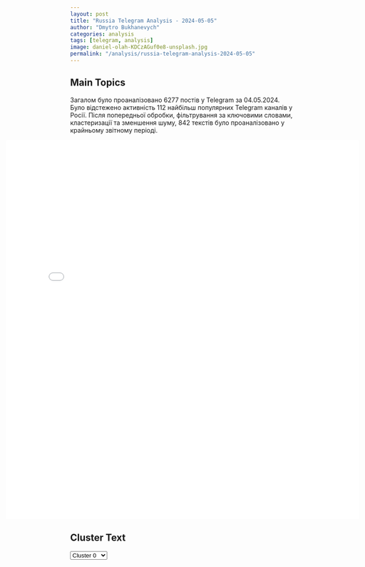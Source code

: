 ```yaml
---
layout: post
title: "Russia Telegram Analysis - 2024-05-05"
author: "Dmytro Bukhanevych"
categories: analysis
tags: [telegram, analysis]
image: daniel-olah-KDCzAGuf0e8-unsplash.jpg
permalink: "/analysis/russia-telegram-analysis-2024-05-05"
---
```


<style>
    /* Adjusting iframe-container styles */
    .wide-iframe-container {
        width: calc(100% + 30vw);  /* Extending the width */
        margin-left: -15vw;       /* Negative margin to push to the left */
        overflow: hidden;         /* In case the iframe content spills over */
    }

    .wide-iframe-container iframe {
        width: 100%;  /* Making the iframe take the full width of its container */
        border: none; /* Removing any borders from the iframe */
    }

    /* Toggle mechanism */
    .hidden {
        display: none;
    }
    
    .show-content-target:checked + .show-content {
        display: block;
    }
</style>

<h2>Main Topics</h2>
<p>Загалом було проаналізовано 6277 постів у Telegram за 04.05.2024. Було відстежено активність 112 найбільш популярних Telegram каналів у Росії. Після попередньої обробки, фільтрування за ключовими словами, кластеризації та зменшення шуму, 842 текстів було проаналізовано у крайньому звітному періоді.</p>
<!-- Embedding Main Plotly Visualization -->
<div class="wide-iframe-container">
    <iframe src="{{site.baseurl}}/visualizations/2024-05-05/fig_topics_time.html" height="850"></iframe>
</div>


<h2>Cluster Text</h2>

<!-- Dropdown to select a cluster -->
<select id="clusterSelector" onchange="displayClusterText()">
<option value="0">Cluster 0</option><option value="1">Cluster 1</option><option value="2">Cluster 2</option><option value="3">Cluster 3</option><option value="4">Cluster 4</option><option value="5">Cluster 5</option><option value="6">Cluster 6</option><option value="7">Cluster 7</option><option value="8">Cluster 8</option><option value="9">Cluster 9</option><option value="10">Cluster 10</option>
</select>

<!-- Display area for the selected cluster's text -->
<div id="clusterTextDisplay" class="hidden"></div>

<script type="text/javascript">
    var clusterDetails = {"0": "<b>Total Posts:</b> 112<br><b>Date:</b> 2024-05-04 12:45:06+00:00<br><b>Author:</b> rusbrief<br><b>Link:</b> https://t.me/s/rusbrief/226847<br><b>Subscribers:</b> 534519<br><b>Text:</b> \u0422\u0435\u043a\u0441\u0442: \u0411\u0440\u0438\u0444\u0438\u043d\u0433-1. \u0412\u043b\u0430\u0434\u0438\u043c\u0438\u0440 \u0417\u0435\u043b\u0435\u043d\u0441\u043a\u0438\u0439 \u0441\u0442\u0430\u043b \u0432\u0442\u043e\u0440\u044b\u043c \u0433\u043b\u0430\u0432\u043e\u0439 \u0433\u043e\u0441\u0443\u0434\u0430\u0440\u0441\u0442\u0432\u0430, \u043e\u0431\u044a\u044f\u0432\u043b\u0435\u043d\u044b\u043c \u0432 \u0440\u043e\u0437\u044b\u0441\u043a \u041c\u0412\u0414 \u0420\u043e\u0441\u0441\u0438\u0438. \u0420\u0430\u043d\u0435\u0435 \u0432 \u0440\u043e\u0437\u044b\u0441\u043a \u0431\u044b\u043b\u0430 \u043e\u0431\u044a\u044f\u0432\u043b\u0435\u043d\u0430 \u043f\u0440\u0435\u043c\u044c\u0435\u0440-\u043c\u0438\u043d\u0438\u0441\u0442\u0440 \u042d\u0441\u0442\u043e\u043d\u0438\u0438 \u041a\u0430\u043b\u043b\u0430\u0441. \u041f\u0440\u0430\u043a\u0442\u0438\u043a\u0430 \u043e\u0431\u044a\u044f\u0432\u043b\u0435\u043d\u0438\u044f \u0432 \u0440\u043e\u0437\u044b\u0441\u043a \u0434\u0435\u0439\u0441\u0442\u0432\u0443\u044e\u0449\u0438\u0445 \u0433\u043b\u0430\u0432 \u0433\u043e\u0441\u0443\u0434\u0430\u0440\u0441\u0442\u0432 \u0438 \u043f\u0440\u0430\u0432\u0438\u0442\u0435\u043b\u044c\u0441\u0442\u0432 \u0438\u043d\u043e\u0441\u0442\u0440\u0430\u043d\u043d\u044b\u0445 \u0433\u043e\u0441\u0443\u0434\u0430\u0440\u0441\u0442\u0432 \u043f\u0440\u043e\u0442\u0438\u0432\u043e\u0440\u0435\u0447\u0438\u0442  \u043c\u0435\u0436\u0434\u0443\u043d\u0430\u0440\u043e\u0434\u043d\u043e\u043c\u0443 \u0441\u0442\u0430\u0442\u0443\u0441\u0443 \u044d\u043a\u0441\u0442\u0435\u0440\u0440\u0438\u0442\u043e\u0440\u0438\u0430\u043b\u044c\u043d\u043e\u0441\u0442\u0438 \u0438 \u0437\u0430\u043a\u043e\u043d\u0430\u043c \u0420\u0424. \u041d\u043e \u0420\u043e\u0441\u0441\u0438\u044f \u0434\u0435\u043c\u043e\u043d\u0441\u0442\u0440\u0430\u0442\u0438\u0432\u043d\u043e \u0438\u0445 \u043d\u0430\u0440\u0443\u0448\u0430\u0435\u0442. \u041f\u043e \u043c\u043d\u0435\u043d\u0438\u044e \u044e\u0440\u0438\u0441\u0442\u043e\u0432, \u0420\u043e\u0441\u0441\u0438\u044f \u043f\u043e\u0441\u043b\u0435 \u043e\u0440\u0434\u0435\u0440\u0430 \u041c\u0423\u0421 \u043d\u0430 \u0430\u0440\u0435\u0441\u0442 \u041f\u0443\u0442\u0438\u043d\u0430 \u0434\u0435-\u0444\u0430\u043a\u0442\u043e \u0432\u044b\u0448\u043b\u0430 \u0438\u0437 \u043c\u0435\u0436\u0434\u0443\u043d\u0430\u0440\u043e\u0434\u043d\u043e\u0433\u043e \u0441\u0442\u0430\u0442\u0443\u0441\u0430 \u043e \u043f\u0440\u0438\u0437\u043d\u0430\u043d\u0438\u0438 \u043d\u0435\u043f\u0440\u0438\u043a\u043e\u0441\u043d\u043e\u0432\u0435\u043d\u043d\u043e\u0441\u0442\u0438 \u0433\u043b\u0430\u0432 \u0433\u043e\u0441\u0443\u0434\u0430\u0440\u0441\u0442\u0432 \u0438 \u043f\u0440\u0435\u0434\u0441\u0442\u0430\u0432\u0438\u0442\u0435\u043b\u0435\u0439 \u0432\u043b\u0430\u0441\u0442\u0438 \u0438\u043d\u043e\u0441\u0442\u0440\u0430\u043d\u043d\u044b\u0445 \u0433\u043e\u0441\u0443\u0434\u0430\u0440\u0441\u0442\u0432. \u0424\u0430\u043a\u0442\u0438\u0447\u0435\u0441\u043a\u0438 \u044d\u0442\u043e \u043e\u0437\u043d\u0430\u0447\u0430\u0435\u0442,\u0447\u0442\u043e \u0420\u043e\u0441\u0441\u0438\u044f \u043f\u043e\u0437\u0432\u043e\u043b\u044f\u0435\u0442 \u0441\u0435\u0431\u0435 \u0430\u0440\u0435\u0441\u0442\u043e\u0432\u0430\u0442\u044c \u043b\u044e\u0431\u043e\u0433\u043e \u0433\u043b\u0430\u0432\u0443 \u0433\u043e\u0441\u0443\u0434\u0430\u0440\u0441\u0442\u0432\u0430 \u0438\u043b\u0438 \u043f\u0440\u0435\u0434\u0441\u0442\u0430\u0432\u0438\u0442\u0435\u043b\u044f \u0432\u043b\u0430\u0441\u0442\u0438 \u0438\u043d\u043e\u0441\u0442\u0440\u0430\u043d\u043d\u043e\u0433\u043e \u0433\u043e\u0441\u0443\u0434\u0430\u0440\u0441\u0442\u0432\u0430. \u042d\u0442\u043e \u043c\u043e\u0436\u0435\u0442 \u043f\u043e\u0432\u043b\u0435\u0447\u044c \u0440\u0435\u0437\u043a\u043e\u0435 \u043e\u0433\u0440\u0430\u043d\u0438\u0447\u0435\u043d\u0438\u0435 \u043f\u043e\u0435\u0437\u0434\u043e\u043a \u0438\u043d\u043e\u0441\u0442\u0440\u0430\u043d\u043d\u044b\u0445 \u0434\u0435\u043b\u0435\u0433\u0430\u0446\u0438\u0439 \u0432 \u0420\u043e\u0441\u0441\u0438\u044e. @rusbri", "1": "<b>Total Posts:</b> 24<br><b>Date:</b> 2024-05-04 21:20:57+00:00<br><b>Author:</b> petrovtel<br><b>Link:</b> https://t.me/s/petrovtel/54141<br><b>Subscribers:</b> 566725<br><b>Text:</b> \u0422\u0435\u043a\u0441\u0442: \u041f\u0443\u0442\u0438\u043d \u0438 \u0421\u043e\u0431\u044f\u043d\u0438\u043d \u043f\u0440\u0438\u0431\u044b\u043b\u0438 \u0432 \u0425\u0440\u0430\u043c \u0425\u0440\u0438\u0441\u0442\u0430 \u0421\u043f\u0430\u0441\u0438\u0442\u0435\u043b\u044f \u043d\u0430 \u043f\u0430\u0441\u0445\u0430\u043b\u044c\u043d\u043e\u0435 \u0431\u043e\u0433\u043e\u0441\u043b\u0443\u0436\u0435\u043d\u0438\u0435, \u2014 \u0421\u041c\u0418\u041a\u041a \ud83d\udc00", "2": "<b>Total Posts:</b> 48<br><b>Date:</b> 2024-05-04 14:43:32+00:00<br><b>Author:</b> solovievlive<br><b>Link:</b> https://t.me/s/SolovievLive/255691<br><b>Subscribers:</b> 1335130<br><b>Text:</b> \u0422\u0435\u043a\u0441\u0442: \u2757\ufe0f\u041c\u0412\u0414 \u0420\u0424 \u043e\u0431\u044a\u044f\u0432\u0438\u043b\u043e \u0432 \u0440\u043e\u0437\u044b\u0441\u043a \u043a\u043e\u043c\u0430\u043d\u0434\u0443\u044e\u0449\u0435\u0433\u043e \u0441\u0443\u0445\u043e\u043f\u0443\u0442\u043d\u044b\u043c\u0438 \u0432\u043e\u0439\u0441\u043a\u0430\u043c\u0438 \u0412\u0421\u0423 \u0410\u043b\u0435\u043a\u0441\u0430\u043d\u0434\u0440\u0430 \u041f\u0430\u0432\u043b\u044e\u043a\u0430\u0420\u0430\u043d\u0435\u0435 \u0432 \u0440\u043e\u0437\u044b\u0441\u043a \u0431\u044b\u043b\u0438 \u043e\u0431\u044a\u044f\u0432\u043b\u0435\u043d\u044b \u043d\u044b\u043d\u0435\u0448\u043d\u0438\u0439 \u0438 \u0431\u044b\u0432\u0448\u0438\u0439 \u043f\u0440\u0435\u0437\u0438\u0434\u0435\u043d\u0442\u044b \u0423\u043a\u0440\u0430\u0438\u043d\u044b \u2014 \u0412\u043b\u0430\u0434\u0438\u043c\u0438\u0440 \u0417\u0435\u043b\u0435\u043d\u0441\u043a\u0438\u0439 \u0438 \u041f\u0435\u0442\u0440 \u041f\u043e\u0440\u043e\u0448\u0435\u043d\u043a\u043e.\u041f\u043e\u0434\u043f\u0438\u0441\u044b\u0432\u0430\u0439\u0441\u044f \u043d\u0430 Telegram \u0421\u041e\u041b\u041e\u0412\u042c\u0401\u0412!", "3": "<b>Total Posts:</b> 23<br><b>Date:</b> 2024-05-04 06:14:25+00:00<br><b>Author:</b> ukraina_ru<br><b>Link:</b> https://t.me/s/ukraina_ru/198878<br><b>Subscribers:</b> 411999<br><b>Text:</b> \u0422\u0435\u043a\u0441\u0442: \u26a1 \u0411\u043b\u0430\u0433\u0438\u0435 \u0432\u0435\u0441\u0442\u0438 \u0441 \u0414\u043e\u043d\u0435\u0446\u043a\u043e\u0433\u043e \u043d\u0430\u043f\u0440\u0430\u0432\u043b\u0435\u043d\u0438\u044f\u041d\u0430\u0441\u0435\u043b\u0435\u043d\u043d\u044b\u0439 \u043f\u0443\u043d\u043a\u0442 \u0410\u0440\u0445\u0430\u043d\u0433\u0435\u043b\u044c\u0441\u043a\u043e\u0435 \u043e\u0441\u0432\u043e\u0431\u043e\u0436\u0434\u0451\u043d \u043e\u0442 \u043c\u043d\u043e\u0433\u043e\u043b\u0435\u0442\u043d\u0435\u0439 \u043e\u043a\u043a\u0443\u043f\u0430\u0446\u0438\u0438 \u043f\u0440\u043e\u0442\u0438\u0432\u043d\u0438\u043a\u0430.\u0412\u0440\u0430\u0436\u0435\u0441\u043a\u0430\u044f \u043e\u0431\u043e\u0440\u043e\u043d\u0430 \u043f\u0430\u043b\u0430, \u043e\u043f\u0430\u0441\u0430\u044f\u0441\u044c \u043e\u043a\u0440\u0443\u0436\u0435\u043d\u0438\u044f \u043f\u043e\u0434\u0440\u0430\u0437\u0434\u0435\u043b\u0435\u043d\u0438\u044f \u0412\u0421\u0423 \u043d\u0435\u0441\u043a\u043e\u043b\u044c\u043a\u043e \u0434\u043d\u0435\u0439 \u043d\u0430\u0437\u0430\u0434 \u043d\u0430\u0447\u0430\u043b\u0438 \u043e\u0442\u0441\u0442\u0443\u043f\u043b\u0435\u043d\u0438\u0435 \u0432 \u043d\u0430\u043f\u0440\u0430\u0432\u043b\u0435\u043d\u0438\u0438 \u041a\u0430\u043b\u0438\u043d\u043e\u0432\u0441\u043a\u043e\u0433\u043e \u043f\u0440\u0443\u0434\u0430, \u0430 \u0442\u0430\u043a\u0436\u0435 \u043e\u0442\u0447\u0430\u0441\u0442\u0438 \u0432 \u043d\u0430\u043f\u0440\u0430\u0432\u043b\u0435\u043d\u0438\u0438 \u043d.\u043f. \u041d\u043e\u0432\u043e\u0430\u043b\u0435\u043a\u0441\u0430\u043d\u0434\u0440\u043e\u0432\u043a\u0430.\u0412\u0447\u0435\u0440\u0430, \u0432 \u043f\u0440\u043e\u0446\u0435\u0441\u0441\u0435 \u043e\u0442\u0441\u0442\u0443\u043f\u043b\u0435\u043d\u0438\u044f \u0432\u0440\u0430\u0433 \u043f\u043e\u043d\u0435\u0441 \u043e\u0449\u0443\u0442\u0438\u043c\u044b\u0435 \u043f\u043e\u0442\u0435\u0440\u0438, \u0442\u0430\u043a \u043a\u0430\u043a \u043f\u043e \u043e\u0442\u0441\u0442\u0443\u043f\u0430\u044e\u0449\u0438\u043c \u0433\u0440\u0443\u043f\u043f\u0430\u043c \u043f\u0440\u043e\u0442\u0438\u0432\u043d\u0438\u043a\u0430 \u0431\u044b\u043b \u043e\u0442\u043a\u0440\u044b\u0442 \u043c\u0430\u0441\u0441\u0438\u0440\u043e\u0432\u0430\u043d\u043d\u044b\u0439 \u043e\u0433\u043e\u043d\u044c \u0438\u0437 \u0430\u0440\u0442\u0438\u043b\u043b\u0435\u0440\u0438\u0438, \u0434\u043e\u043a\u043b\u0430\u0434\u044b\u0432\u0430\u0435\u0442 \u041d\u0433\u041f \u0440\u0430ZV\u0435\u0434\u043a\u0430.\u0414\u043e\u043b\u0433\u043e \u0443\u0434\u0435\u0440\u0436\u0438\u0432\u0430\u0442\u044c \u0434\u0430\u043b\u044c\u043d\u0435\u0439\u0448\u0435\u0435 \u043d\u0430\u0441\u0442\u0443\u043f\u043b\u0435\u043d\u0438\u0435 \u0412\u0421 \u0420\u0424 \u0432 \u0440\u0430\u0439\u043e\u043d\u0435 \u043d.\u043f. \u041a\u0430\u043b\u0438\u043d\u043e\u0432\u043e \u0432\u0440\u0430\u0433 \u043d\u0435 \u0441\u043c\u043e\u0436\u0435\u0442, \u0442\u0430\u043a \u043a\u0430\u043a \u043e\u0441\u043d\u043e\u0432\u043d\u044b\u0435 \u0444\u043e\u0440\u0442\u0438\u0444\u0438\u043a\u0430\u0446\u0438\u043e\u043d\u043d\u044b\u0435 \u0441\u043e\u043e\u0440\u0443\u0436\u0435\u043d\u0438\u044f \u0432\u043e\u0437\u0432\u043e\u0434\u0438\u043b \u0432 \u043d\u0430\u0441\u0435\u043b\u0435\u043d\u043d\u043e\u043c \u043f\u0443\u043d\u043a\u0442\u0435 \u041d\u043e\u0432\u043e\u0430\u043b\u0435\u043a\u0441\u0430\u043d\u0434\u0440\u043e\u0432\u043a\u0430, \u0432 \u0440\u0430\u0439\u043e\u043d\u0435 \u043a\u043e\u0442\u043e\u0440\u043e\u0433\u043e \u0438 \u043f\u043e\u043f\u044b\u0442\u0430\u0435\u0442\u0441\u044f \u043e\u0441\u0442\u0430\u043d\u043e\u0432\u0438\u0442\u044c \u043d\u0430\u0448\u0435 \u043d\u0430\u0441\u0442\u0443\u043f\u043b\u0435\u043d\u0438\u0435. \u0412\u0441\u0435 \u0431\u0443\u0434\u0435\u0442 \u0442\u0430\u043a, \u043a\u0430\u043a \u043d\u0443\u0436\u043d\u043e \u0420\u043e\u0441\u0441\u0438\u0438! \u0416\u0434\u0435\u043c \u043e\u0444\u0438\u0446\u0438\u0430\u043b\u044c\u043d\u043e\u0433\u043e \u043f\u043e\u0434\u0442\u0432\u0435\u0440\u0436\u0434\u0435\u043d\u0438\u044f!", "4": "<b>Total Posts:</b> 75<br><b>Date:</b> 2024-05-04 21:59:59+00:00<br><b>Author:</b> ukraina_ru<br><b>Link:</b> https://t.me/s/ukraina_ru/199020<br><b>Subscribers:</b> 411999<br><b>Text:</b> \u0422\u0435\u043a\u0441\u0442: \ud83d\udc4d \u0422\u0440\u0430\u0434\u0438\u0446\u0438\u043e\u043d\u043d\u044b\u0435 \u0438\u0442\u043e\u0433\u0438 \u0434\u043d\u044f \u0434\u043b\u044f \u043f\u043e\u0434\u043f\u0438\u0441\u0447\u0438\u043a\u043e\u0432 \u043a\u0430\u043d\u0430\u043b\u0430 \u0423\u043a\u0440\u0430\u0438\u043d\u0430.\u0440\u0443\u2705 \u041d\u0430 \u0417\u0430\u043a\u0430\u0440\u043f\u0430\u0442\u044c\u0435 \u043f\u0440\u043e\u0438\u0437\u043e\u0448\u0435\u043b \u043a\u043e\u043d\u0444\u043b\u0438\u043a\u0442 \u043c\u0435\u0441\u0442\u043d\u044b\u0445 \u0436\u0438\u0442\u0435\u043b\u0435\u0439 \u0441 \u0422\u0426\u041a\u0448\u043d\u0438\u043a\u0430\u043c\u0438, \u043a\u043e\u0442\u043e\u0440\u044b\u0439 \u0437\u0430\u043a\u043e\u043d\u0447\u0438\u043b\u0441\u044f \u0441\u0442\u0440\u0435\u043b\u044c\u0431\u043e\u0439;\u2705 \u041d\u0430 \u0410\u0432\u0434\u0435\u0435\u0432\u0441\u043a\u043e\u043c \u043d\u0430\u043f\u0440\u0430\u0432\u043b\u0435\u043d\u0438\u0438 \u0443\u043d\u0438\u0447\u0442\u043e\u0436\u0435\u043d \u0435\u0449\u0451 \u043e\u0434\u0438\u043d M1A1 \u201cAbrams\u201d; \u2705 \u0421\u0442\u0443\u0434\u0435\u043d\u0442\u044b \u0438 \u0430\u0441\u043f\u0438\u0440\u0430\u043d\u0442\u044b \u0432\u0443\u0437\u043e\u0432 \u0431\u0443\u0434\u0443\u0442 \u0432\u044b\u043d\u0443\u0436\u0434\u0435\u043d\u044b \u0441\u0434\u0430\u0432\u0430\u0442\u044c \u043f\u0440\u043e\u043c\u0435\u0436\u0443\u0442\u043e\u0447\u043d\u044b\u0439 \u044d\u043a\u0437\u0430\u043c\u0435\u043d, \u0447\u0442\u043e\u0431\u044b \u0432\u043b\u0430\u0441\u0442\u0438 \u0432\u044b\u044f\u0432\u0438\u043b\u0438 \u0433\u0440\u0430\u0436\u0434\u0430\u043d, \u043a\u043e\u0442\u043e\u0440\u044b\u0435 \u044f\u043a\u043e\u0431\u044b \u0443\u043a\u043b\u043e\u043d\u044f\u044e\u0442\u0441\u044f \u043e\u0442 \u043c\u043e\u0431\u0438\u043b\u0438\u0437\u0430\u0446\u0438\u0438;\u2705 \u041c\u0412\u0414 \u0420\u0424 \u043e\u0431\u044a\u044f\u0432\u0438\u043b\u043e \u0432 \u0440\u043e\u0437\u044b\u0441\u043a \u0417\u0435\u043b\u0435\u043d\u0441\u043a\u043e\u0433\u043e \u043f\u043e \u0443\u0433\u043e\u043b\u043e\u0432\u043d\u043e\u0439 \u0441\u0442\u0430\u0442\u044c\u0435;\u2705 \u0412\u0441\u043b\u0435\u0434 \u0437\u0430 \u0417\u0435\u043b\u0435\u043d\u0441\u043a\u0438\u043c \u0432 \u0440\u043e\u0437\u044b\u0441\u043a \u043e\u0431\u044a\u044f\u0432\u0438\u043b\u0438 \u041f\u0435\u0442\u0440\u0430 \u041f\u043e\u0440\u043e\u0448\u0435\u043d\u043a\u043e, \u043a\u043e\u043c\u0430\u043d\u0434\u0443\u044e\u0449\u0435\u0433\u043e \u0441\u0443\u0445\u043e\u043f\u0443\u0442\u043d\u044b\u043c\u0438 \u0432\u043e\u0439\u0441\u043a\u0430\u043c\u0438 \u0412\u0421\u0423 \u0410\u043b\u0435\u043a\u0441\u0430\u043d\u0434\u0440\u0430 \u041f\u0430\u0432\u043b\u044e\u043a\u0430, \u0431\u044b\u0432\u0448\u0435\u0433\u043e \u0438.\u043e. \u043c\u0438\u043d\u0438\u0441\u0442\u0440\u0430 \u043e\u0431\u043e\u0440\u043e\u043d\u044b \u0423\u043a\u0440\u0430\u0438\u043d\u044b \u0438 \u043d\u044b\u043d\u0435\u0448\u043d\u0435\u0433\u043e \u0440\u0443\u043a\u043e\u0432\u043e\u0434\u0438\u0442\u0435\u043b\u044f \u041d\u0430\u0446\u0438\u043e\u043d\u0430\u043b\u044c\u043d\u043e\u0433\u043e \u0443\u043d\u0438\u0432\u0435\u0440\u0441\u0438\u0442\u0435\u0442\u0430 \u043e\u0431\u043e\u0440\u043e\u043d\u044b \u0423\u043a\u0440\u0430\u0438\u043d\u044b \u041c\u0438\u0445\u0430\u0438\u043b\u0430 \u041a\u043e\u0432\u0430\u043b\u044f; \u2705 \u0412 \u0446\u0435\u043d\u0442\u0440\u0435 \u041c\u043e\u0441\u043a\u0432\u044b \u043e\u0446\u0435\u043f\u0438\u043b\u0438 \u043c\u0430\u0448\u0438\u043d\u0443 \u0441 \u0440\u0430\u0437\u043e\u0431\u0440\u0430\u043d\u043d\u044b\u043c \u0431\u0435\u0441\u043f\u0438\u043b\u043e\u0442\u043d\u0438\u043a\u043e\u043c \u0441\u0430\u043c\u043e\u043b\u0451\u0442\u043d\u043e\u0433\u043e \u0442\u0438\u043f\u0430;\u2705 \u041f\u043e\u0447\u0442\u0438 87% \u0443\u043a\u0440\u0430\u0438\u043d\u0446\u0435\u0432 \u0434\u043e \u0441\u0438\u0445 \u043f\u043e\u0440 \u043d\u0435 \u0443\u0441\u0442\u0440\u043e\u0438\u043b\u0438\u0441\u044c \u043d\u0430 \u0440\u0430\u0431\u043e\u0442\u0443 \u0432 \u0413\u0435\u0440\u043c\u0430\u043d\u0438\u0438; \u2705 \u0418\u0442\u0430\u043b\u0438\u044f \u0438\u0441\u043a\u043b\u044e\u0447\u0430\u0435\u0442 \u043f\u0440\u044f\u043c\u043e\u0435 \u0432\u043c\u0435\u0448\u0430\u0442\u0435\u043b\u044c\u0441\u0442\u0432\u043e \u0441\u0432\u043e\u0438\u0445 \u0432\u043e\u0435\u043d\u043d\u044b\u0445 \u0432 \u0443\u043a\u0440\u0430\u0438\u043d\u0441\u043a\u0438\u0439 \u043a\u043e\u043d\u0444\u043b\u0438\u043a\u0442;\u2705 \u0423\u043a\u0440\u0430\u0438\u043d\u0441\u043a\u0438\u0445 \u0430\u043b\u043a\u043e\u0433\u043e\u043b\u0438\u043a\u043e\u0432 \u0438 \u043d\u0430\u0440\u043a\u043e\u043c\u0430\u043d\u043e\u0432 \u0431\u0443\u0434\u0443\u0442 \u043c\u043e\u0431\u0438\u043b\u0438\u0437\u043e\u0432\u044b\u0432\u0430\u0442\u044c; \u2705 132 \u0431\u0440\u0438\u0433\u0430\u0434\u0430 \u0410\u0440\u043c\u0438\u0438 \u0420\u0424 1-\u0433\u043e \u0410\u041a \u043d\u0430 \u0413\u043e\u0440\u043b\u043e\u0432\u0441\u043a\u043e\u043c \u043d\u0430\u043f\u0440\u0430\u0432\u043b\u0435\u043d\u0438\u0438 \u043e\u0441\u0432\u043e\u0431\u043e\u0434\u0438\u043b\u0438 \u0441\u0440\u0430\u0437\u0443 \u0442\u0440\u0438 \u043d\u0430\u0441\u0435\u043b\u0435\u043d\u043d\u044b\u0445 \u043f\u0443\u043d\u043a\u0442\u0430 - \u041d\u043e\u0432\u043e\u043a\u0430\u043b\u0438\u043d\u043e\u0432\u043e, \u041a\u0435\u0440\u0430\u043c\u0438\u043a, \u0410\u0440\u0445\u0430\u043d\u0433\u0435\u043b\u044c\u0441\u043a\u043e\u0435. \u0421\u043f\u043e\u043a\u043e\u0439\u043d\u043e\u0439 \u043d\u043e\u0447\u0438, \u0434\u043e\u0440\u043e\u0433\u0438\u0435 \u0434\u0440\u0443\u0437\u044c\u044f! \u041f\u043e\u0437\u0434\u0440\u0430\u0432\u043b\u044f\u0435\u043c \u0432\u0430\u0441 \u0441\u043e \u0421\u0432\u0435\u0442\u043b\u044b\u043c \u041f\u0440\u0430\u0437\u0434\u043d\u0438\u043a\u043e\u043c \u0425\u0440\u0438\u0441\u0442\u043e\u0432\u0430 \u0412\u043e\u0441\u043a\u0440\u0435\u0441\u0435\u043d\u0438\u044f! \u041c\u044b \u0437\u0430\u0441\u0442\u0443\u043f\u0430\u0435\u043c \u043d\u0430 \u043d\u043e\u0447\u043d\u043e\u0435 \u0434\u0435\u0436\u0443\u0440\u0441\u0442\u0432\u043e. \u0410 \u0435\u0441\u043b\u0438 \u0432\u0430\u043c, \u043a\u0430\u043a \u0438 \u043d\u0430\u043c, \u043d\u0435 \u0441\u043f\u0438\u0442\u0441\u044f, \u0442\u043e \u043f\u043e\u0447\u0438\u0442\u0430\u0439\u0442\u0435 \u044d\u043a\u0441\u043a\u043b\u044e\u0437\u0438\u0432\u043d\u044b\u0435 \u0430\u043d\u0430\u043b\u0438\u0442\u0438\u0447\u0435\u0441\u043a\u0438\u0435 \u043c\u0430\u0442\u0435\u0440\u0438\u0430\u043b\u044b \u043d\u0430 \u043d\u0430\u0448\u0435\u043c \u0432\u0442\u043e\u0440\u043e\u043c \u043a\u0430\u043d\u0430\u043b\u0435.\u0412\u0430\u0448\u0430 \u0423\u043a\u0440\u0430\u0438\u043d\u0430.\u0440\u0443 \ud83d\udc4d", "5": "<b>Total Posts:</b> 34<br><b>Date:</b> 2024-05-04 14:48:22+00:00<br><b>Author:</b> rvvoenkor<br><b>Link:</b> https://t.me/s/RVvoenkor/67414<br><b>Subscribers:</b> 1440943<br><b>Text:</b> \u0422\u0435\u043a\u0441\u0442: \u203c\ufe0f\ud83c\uddf7\ud83c\uddfa\ud83c\uddfa\ud83c\udde6\u0410\u0440\u043c\u0438\u044f \u0420\u043e\u0441\u0441\u0438\u0438 \u0441\u0442\u0440\u0435\u043c\u0438\u0442\u0441\u044f \u0432\u044b\u0431\u0438\u0442\u044c \u041f\u0412\u041e \u0412\u0421\u0423 \u043f\u0435\u0440\u0435\u0434 \u043d\u043e\u0432\u044b\u043c \u043c\u0430\u0441\u0441\u0438\u0440\u043e\u0432\u0430\u043d\u043d\u044b\u043c \u0443\u0434\u0430\u0440\u043e\u043c, \u2014 \u0432\u043e\u0435\u043d\u043d\u044b\u0435 \u0412\u0421\u0423\u25aa\ufe0f\"\u0422\u0440\u0430\u0435\u043a\u0442\u043e\u0440\u0438\u044f \u0440\u0430\u043a\u0435\u0442, \u043a\u043e\u0442\u043e\u0440\u044b\u0435 \u043b\u0435\u0442\u0435\u043b\u0438 \u0432 \u041e\u0434\u0435\u0441\u0441\u043a\u0443\u044e \u043e\u0431\u043b\u0430\u0441\u0442\u044c, \u0431\u044b\u043b\u0430 \u0447\u0435\u0440\u0435\u0437 \u0425\u0435\u0440\u0441\u043e\u043d\u0441\u043a\u0443\u044e \u043e\u0431\u043b\u0430\u0441\u0442\u044c - \u0434\u0430\u043b\u044c\u0448\u0435 \u0431\u044b\u0432\u0448\u0438\u0439 \u0421\u043d\u0438\u0433\u0438\u0440\u0451\u0432\u0441\u043a\u0438\u0439 \u0440\u0430\u0439\u043e\u043d \u041d\u0438\u043a\u043e\u043b\u0430\u0435\u0432\u0441\u043a\u043e\u0439 \u043e\u0431\u043b\u0430\u0441\u0442\u0438 - \u0412\u043e\u0437\u043d\u0435\u0441\u0435\u043d\u0441\u043a\u0438\u0439 \u0440\u0430\u0439\u043e\u043d \u041d\u0438\u043a\u043e\u043b\u0430\u0435\u0432\u0441\u043a\u043e\u0439 \u043e\u0431\u043b\u0430\u0441\u0442\u0438 - \u043f\u0435\u0440\u0435\u043b\u0451\u0442 \u043d\u0430 \u041e\u0434\u0435\u0441\u0441\u043a\u0443\u044e \u043e\u0431\u043b\u0430\u0441\u0442\u044c\", - \u043f\u0438\u0448\u0435\u0442 \u043e\u0434\u0438\u043d \u0438\u0437 \u0443\u043a\u0440\u0430\u0438\u043d\u0441\u043a\u0438\u0445 \u0432\u043e\u0435\u043d\u043d\u044b\u0445 \u0440\u0435\u0441\u0443\u0440\u0441\u043e\u0432.\u25aa\ufe0f\u0418\u0441\u043f\u043e\u043b\u044c\u0437\u043e\u0432\u0430\u043b\u0438\u0441\u044c \u043d\u0438\u0437\u043a\u043e\u043b\u0435\u0442\u044f\u0449\u0438\u0435 \"\u0418\u0441\u043a\u0430\u043d\u0434\u0435\u0440\u044b\" \u0438 \"\u041a\u0430\u043b\u0438\u0431\u0440\u044b\".\u00a0\u2796\"\u041e\u0431\u0441\u0442\u0440\u0435\u043b \u043e\u0436\u0438\u0434\u0430\u0435\u043c \u043d\u0430 \u0434\u043d\u044f\u0445. \u0426\u0435\u043b\u044c\u044e \u0431\u0443\u0434\u0435\u0442 \u0432 \u043e\u0447\u0435\u0440\u0435\u0434\u043d\u043e\u0439 \u0440\u0430\u0437 \u044d\u043d\u0435\u0440\u0433\u0435\u0442\u0438\u0447\u0435\u0441\u043a\u0430\u044f \u0438\u043d\u0444\u0440\u0430\u0441\u0442\u0440\u0443\u043a\u0442\u0443\u0440\u0430 \u0432 \u0440\u0430\u0437\u043d\u044b\u0445 \u043e\u0431\u043b\u0430\u0441\u0442\u044f\u0445 \u0441\u0442\u0440\u0430\u043d\u044b, \u0441 \u0443\u043f\u043e\u0440\u043e\u043c \u043d\u0430 \u0446\u0435\u043d\u0442\u0440\u0430\u043b\u044c\u043d\u044b\u0435 \u0438 \u0437\u0430\u043f\u0430\u0434\u043d\u044b\u0435 \u043e\u0431\u043b\u0430\u0441\u0442\u0438\", - \u043f\u0438\u0448\u0435\u0442 \u043e\u043d.t.me/RVvoenkor", "6": "<b>Total Posts:</b> 42<br><b>Date:</b> 2024-05-04 18:43:52+00:00<br><b>Author:</b> readovkanews<br><b>Link:</b> https://t.me/s/readovkanews/79276<br><b>Subscribers:</b> 2541285<br><b>Text:</b> \u0422\u0435\u043a\u0441\u0442: \u0412 \u0425\u0430\u0440\u044c\u043a\u043e\u0432\u0435 \u0432\u043d\u043e\u0432\u044c \u043f\u0440\u043e\u0437\u0432\u0443\u0447\u0430\u043b\u0438 \u0432\u0437\u0440\u044b\u0432\u044b \u2014 \u0441\u0438\u0441\u0442\u0435\u043c\u0430 \u041f\u0412\u041e, \u043d\u0435\u043a\u043e\u0433\u0434\u0430 \u043e\u0431\u043e\u0440\u043e\u043d\u044f\u0432\u0448\u0430\u044f \u043e\u0431\u044a\u0435\u043a\u0442\u044b \u0412\u0421\u0423, \u0441\u0434\u0435\u0442\u043e\u043d\u0438\u0440\u043e\u0432\u0430\u043b\u0430 \u043f\u043e\u0441\u043b\u0435 \u0443\u0434\u0430\u0440\u0430 \u0440\u0443\u0441\u0441\u043a\u043e\u0439 \u0430\u0440\u043c\u0438\u0438\u0420\u0443\u0441\u0441\u043a\u0438\u0435 \u0431\u043e\u0439\u0446\u044b \u043f\u0440\u043e\u0434\u043e\u043b\u0436\u0430\u044e\u0442 \u0443\u043d\u0438\u0447\u0442\u043e\u0436\u0430\u0442\u044c \u0432\u0440\u0430\u0436\u0435\u0441\u043a\u0443\u044e \u0438\u043d\u0444\u0440\u0430\u0441\u0442\u0440\u0443\u043a\u0442\u0443\u0440\u0443 \u0432 \u0425\u0430\u0440\u044c\u043a\u043e\u0432\u0435. \u0421\u043e\u043e\u0431\u0449\u0430\u0435\u0442\u0441\u044f, \u0447\u0442\u043e \u0431\u044b\u043b \u0443\u043d\u0438\u0447\u0442\u043e\u0436\u0435\u043d \u0437\u0430\u043f\u0430\u0434\u043d\u044b\u0439 \u0437\u0435\u043d\u0438\u0442\u043d\u043e-\u0440\u0430\u043a\u0435\u0442\u043d\u044b\u0439 \u043a\u043e\u043c\u043f\u043b\u0435\u043a\u0441 \u041f\u0412\u041e \u0432 \u041d\u043e\u0432\u043e\u0431\u0430\u0432\u0430\u0440\u0441\u043a\u043e\u043c \u0440\u0430\u0439\u043e\u043d\u0435 \u0433\u043e\u0440\u043e\u0434\u0430. \u0421\u0435\u0440\u0438\u044f \u0434\u0435\u0442\u043e\u043d\u0430\u0446\u0438\u0439, \u043f\u043e\u0441\u043b\u0435\u0434\u0443\u044e\u0449\u0438\u0439 \u043f\u043e\u0436\u0430\u0440, \u0430 \u0442\u0430\u043a\u0436\u0435 \u0444\u043e\u0442\u043e\u0433\u0440\u0430\u0444\u0438\u0438, \u043a\u043e\u0442\u043e\u0440\u044b\u0435 \u043f\u0443\u0431\u043b\u0438\u043a\u0443\u044e\u0442 \u043c\u0435\u0441\u0442\u043d\u044b\u0435 Telegram-\u043a\u0430\u043d\u0430\u043b\u044b, \u043f\u043e\u0434\u0442\u0432\u0435\u0440\u0436\u0434\u0430\u044e\u0442 \u0443\u0441\u043f\u0435\u0445 \u0430\u0442\u0430\u043a\u0438.\u00ab\u041f\u044f\u0442\u0438\u044d\u0442\u0430\u0436\u043a\u0430 \u0448\u0430\u0442\u0430\u043b\u0430\u0441\u044c \u043a\u0430\u043a \u043f\u0440\u043e\u043c\u043e\u043a\u0430\u0448\u043a\u0430\u00bb, \u2014 \u043f\u0438\u0448\u0443\u0442 \u0443\u043a\u0440\u0430\u0438\u043d\u0441\u043a\u0438\u0435 \u043a\u043e\u043c\u043c\u0435\u043d\u0442\u0430\u0442\u043e\u0440\u044b \u0432 \u043c\u0435\u0441\u0442\u043d\u044b\u0445 \u0421\u041c\u0418.\u0417\u0430 \u0441\u0443\u0442\u043a\u0438 \u044d\u0442\u043e \u0442\u0440\u0435\u0442\u0438\u0439 \u0440\u0435\u0437\u0443\u043b\u044c\u0442\u0430\u0442\u0438\u0432\u043d\u044b\u0439 \u0443\u0434\u0430\u0440 \u0412\u0421 \u0420\u0424 \u043f\u043e \u043e\u0431\u044a\u0435\u043a\u0442\u0430\u043c \u0432\u0440\u0430\u0433\u0430 \u0432 \u0425\u0430\u0440\u044c\u043a\u043e\u0432\u0435. \u0420\u0430\u043d\u043d\u0438\u043c \u0443\u0442\u0440\u043e\u043c \u0431\u044b\u043b \u0443\u043d\u0438\u0447\u0442\u043e\u0436\u0435\u043d \u0441\u043a\u043b\u0430\u0434 \u0412\u0421\u0423 \u0441 \u043f\u043e\u0441\u043b\u0435\u0434\u0443\u044e\u0449\u0438\u043c \u0441\u0438\u043b\u044c\u043d\u044b\u043c \u043f\u043e\u0436\u0430\u0440\u043e\u043c, \u0430 \u0434\u043d\u0435\u043c \u0431\u044b\u043b \u0441\u0442\u0435\u0440\u0442 \u0441 \u043b\u0438\u0446\u0430 \u0437\u0435\u043c\u043b\u0438 \u043f\u0440\u043e\u043c\u044b\u0448\u043b\u0435\u043d\u043d\u044b\u0439 \u043e\u0431\u044a\u0435\u043a\u0442 \u0432 \u0418\u043d\u0434\u0443\u0441\u0442\u0440\u0438\u0430\u043b\u044c\u043d\u043e\u043c \u0440\u0430\u0439\u043e\u043d\u0435 \u0433\u043e\u0440\u043e\u0434\u0430.", "7": "<b>Total Posts:</b> 72<br><b>Date:</b> 2024-05-04 16:03:27+00:00<br><b>Author:</b> epoddubny<br><b>Link:</b> https://t.me/s/epoddubny/19802<br><b>Subscribers:</b> 726028<br><b>Text:</b> \u0422\u0435\u043a\u0441\u0442: \u041f\u0440\u043e\u0442\u0438\u0432\u043d\u0438\u043a \u043b\u0438\u0448\u0438\u043b\u0441\u044f \u0435\u0449\u0451 \u043e\u0434\u043d\u043e\u0433\u043e \"\u0410\u0431\u0440\u0430\u043c\u0441\u0430\" \u0438 \u043e\u0434\u043d\u043e\u0439 \u0411\u041c\u041f \"\u0411\u0440\u044d\u0434\u043b\u0438\" \u043d\u0430 \u0410\u0432\u0434\u0435\u0435\u0432\u0441\u043a\u043e\u043c \u043d\u0430\u043f\u0440\u0430\u0432\u043b\u0435\u043d\u0438\u0438. \u041f\u043e \u0431\u043e\u0435\u0432\u044b\u043c \u043c\u0430\u0448\u0438\u043d\u0430\u043c \u0412\u0421\u0423 \u043e\u0442\u0440\u0430\u0431\u043e\u0442\u0430\u043b\u0438 \u043e\u043f\u0435\u0440\u0430\u0442\u043e\u0440\u044b FPV-\u0434\u0440\u043e\u043d\u043e\u0432 \u0438 \u0430\u0440\u0442\u0438\u043b\u043b\u0435\u0440\u0438\u0441\u0442\u044b \u0433\u0440\u0443\u043f\u043f\u0438\u0440\u043e\u0432\u043a\u0438 \u0432\u043e\u0439\u0441\u043a \"\u0426\u0435\u043d\u0442\u0440\". \u0410\u043c\u0435\u0440\u0438\u043a\u0430\u043d\u0441\u043a\u0438\u0439 \u0442\u0430\u043d\u043a \u0431\u044b\u043b \u0443\u043d\u0438\u0447\u0442\u043e\u0436\u0435\u043d \u0432\u044b\u0441\u043e\u043a\u043e\u0442\u043e\u0447\u043d\u044b\u043c \u0430\u0440\u0442\u0438\u043b\u043b\u0435\u0440\u0438\u0439\u0441\u043a\u0438\u043c \u0431\u043e\u0435\u043f\u0440\u0438\u043f\u0430\u0441\u043e\u043c \"\u041a\u0440\u0430\u0441\u043d\u043e\u043f\u043e\u043b\u044c\".\u0412\u0438\u0434\u0435\u043e: \u041c\u0438\u043d\u043e\u0431\u043e\u0440\u043e\u043d\u044b \u0420\u0424@epoddubny", "8": "<b>Total Posts:</b> 51<br><b>Date:</b> 2024-05-04 09:33:01+00:00<br><b>Author:</b> rvvoenkor<br><b>Link:</b> https://t.me/s/RVvoenkor/67390<br><b>Subscribers:</b> 1440943<br><b>Text:</b> \u0422\u0435\u043a\u0441\u0442: \u203c\ufe0f\ud83c\uddfa\ud83c\udde6\ud83c\uddfa\ud83c\uddf8\u041f\u043e\u043c\u043e\u0449\u044c \u0421\u0428\u0410 \u043f\u043e\u043c\u043e\u0436\u0435\u0442 \u0423\u043a\u0440\u0430\u0438\u043d\u0435 \u0443\u0434\u0435\u0440\u0436\u0430\u0442\u044c \u0444\u0440\u043e\u043d\u0442, \u043d\u043e \u0441\u0438\u0442\u0443\u0430\u0446\u0438\u044f \"\u043e\u0447\u0435\u043d\u044c \u0442\u044f\u0436\u0435\u043b\u0430\u044f\".\u00a0\u25aa\ufe0f\u041e\u0431 \u044d\u0442\u043e\u043c Euronews \u0437\u0430\u044f\u0432\u0438\u043b\u00a0\u0441\u0442\u0430\u0440\u0448\u0438\u0439 \u043d\u0430\u0443\u0447\u043d\u044b\u0439 \u0441\u043e\u0442\u0440\u0443\u0434\u043d\u0438\u043a \u041a\u043e\u0440\u043e\u043b\u0435\u0432\u0441\u043a\u043e\u0433\u043e \u043e\u0431\u044a\u0435\u0434\u0438\u043d\u0435\u043d\u043d\u043e\u0433\u043e \u0438\u043d\u0441\u0442\u0438\u0442\u0443\u0442\u0430 \u043e\u0431\u043e\u0440\u043e\u043d\u043d\u044b\u0445 \u0438\u0441\u0441\u043b\u0435\u0434\u043e\u0432\u0430\u043d\u0438\u0439 RUSI \u042d\u0434 \u0410\u0440\u043d\u043e\u043b\u044c\u0434.\u25aa\ufe0f\"\u041f\u0443\u0442\u0438\u043d, \u0432\u0438\u0434\u0438\u043c\u043e, \u043d\u0430\u0445\u043e\u0434\u0438\u0442\u0441\u044f \u0432 \u0431\u043e\u043b\u0435\u0435 \u0432\u044b\u0438\u0433\u0440\u044b\u0448\u043d\u043e\u043c \u043f\u043e\u043b\u043e\u0436\u0435\u043d\u0438\u0438, \u0447\u0435\u043c 6 \u043c\u0435\u0441\u044f\u0446\u0435\u0432 \u043d\u0430\u0437\u0430\u0434. \u0422\u0430\u043a \u0447\u0442\u043e \u044d\u0442\u043e \u0440\u0430\u0431\u043e\u0442\u0430\u0435\u0442, \u0438 \u043e\u043d \u043c\u043e\u0436\u0435\u0442 \u0438\u0434\u0442\u0438 \u0432 \u043d\u0430\u0441\u0442\u0443\u043f\u043b\u0435\u043d\u0438\u0435. \u0421\u0438\u0442\u0443\u0430\u0446\u0438\u044f \u0434\u043b\u044f \u0443\u043a\u0440\u0430\u0438\u043d\u0446\u0435\u0432 \u0441\u0435\u0439\u0447\u0430\u0441, \u0434\u0435\u0439\u0441\u0442\u0432\u0438\u0442\u0435\u043b\u044c\u043d\u043e, \u043e\u0447\u0435\u043d\u044c \u0442\u044f\u0436\u0435\u043b\u0430\u044f. \u0420\u0435\u0430\u043b\u044c\u043d\u0430\u044f \u0441\u043b\u043e\u0436\u043d\u043e\u0441\u0442\u044c \u0432 \u0442\u043e\u043c, \u0447\u0442\u043e \u0432\u0441\u044f \u0442\u0435\u0445\u043d\u0438\u043a\u0430 \u0438 \u043d\u043e\u0432\u044b\u0435 \u0431\u043e\u0435\u043f\u0440\u0438\u043f\u0430\u0441\u044b \u043f\u043e\u0437\u0432\u043e\u043b\u044f\u0442 \u043b\u0438\u0448\u044c \u0443\u0434\u0435\u0440\u0436\u0430\u0442\u044c \u0444\u0440\u043e\u043d\u0442 \u043d\u0430 \u043c\u0435\u0441\u0442\u0435\",\u00a0- \u0441\u0447\u0438\u0442\u0430\u0435\u0442 \u0410\u0440\u043d\u043e\u043b\u044c\u0434.\u25aa\ufe0f\u0423\u043a\u0440\u0430\u0438\u043d\u0441\u043a\u0438\u0435 \u0432\u043e\u0435\u043d\u043d\u044b\u0435 \u0436\u0430\u043b\u0443\u044e\u0442\u0441\u044f \u043d\u0430 \u043d\u0435\u0445\u0432\u0430\u0442\u043a\u0443 \u043b\u044e\u0434\u0435\u0439.\u00a0\u2796\"\u0421\u043b\u0438\u0448\u043a\u043e\u043c \u043c\u043d\u043e\u0433\u043e \u043b\u044e\u0434\u0435\u0439 \u0443\u0435\u0437\u0436\u0430\u0435\u0442. \u041d\u0435\u043a\u043e\u0442\u043e\u0440\u044b\u0435 \u0438\u0437 \u043d\u0438\u0445 \u043d\u0435 \u0445\u043e\u0442\u044f\u0442 \u0432\u043e\u0435\u0432\u0430\u0442\u044c, \u043d\u0435\u043a\u043e\u0442\u043e\u0440\u044b\u0435 \u043d\u0435 \u043c\u043e\u0433\u0443\u0442 \u0432\u043e\u0435\u0432\u0430\u0442\u044c. \u0418 \u0435\u0441\u043b\u0438 \u043c\u044b \u043f\u043e\u0442\u0435\u0440\u044f\u0435\u043c \u0441\u043b\u0438\u0448\u043a\u043e\u043c \u043c\u043d\u043e\u0433\u043e \u043b\u044e\u0434\u0435\u0439, \u043c\u044b \u043f\u0440\u043e\u0441\u0442\u043e \u043d\u0435 \u0441\u043c\u043e\u0436\u0435\u043c \u0437\u0430\u0449\u0438\u0442\u0438\u0442\u044c \u043d\u0430\u0448\u0443 \u0441\u0442\u0440\u0430\u043d\u0443. \u041f\u043e\u044d\u0442\u043e\u043c\u0443 \u043d\u0430\u043c \u043d\u0443\u0436\u043d\u0430 \u043f\u043e\u043c\u043e\u0449\u044c\",\u00a0- \u0437\u0430\u044f\u0432\u0438\u043b \u0432\u043e\u0435\u043d\u043d\u044b\u0439\u00a0\u0412\u0421\u0423 \u0410\u043b\u0435\u043a\u0441\u0430\u043d\u0434\u0440 \u041c\u0430\u0442\u044f\u0448.\u00a0t.me/RVvoenkor", "9": "<b>Total Posts:</b> 18<br><b>Date:</b> 2024-05-04 04:22:55+00:00<br><b>Author:</b> ukraina_ru<br><b>Link:</b> https://t.me/s/ukraina_ru/198871<br><b>Subscribers:</b> 411999<br><b>Text:</b> \u0422\u0435\u043a\u0441\u0442: \u26a1 \u0420\u043e\u0441\u0441\u0438\u0439\u0441\u043a\u0438\u0435 \u0441\u0438\u0441\u0442\u0435\u043c\u044b \u041f\u0412\u041e \u0441\u0431\u0438\u043b\u0438 \u043d\u0430\u0434 \u041a\u0440\u044b\u043c\u043e\u043c \u0447\u0435\u0442\u044b\u0440\u0435 \u0440\u0430\u043a\u0435\u0442\u044b ATACMS, \u043a\u043e\u0442\u043e\u0440\u044b\u0435 \u0437\u0430\u043f\u0443\u0441\u0442\u0438\u043b\u0438 \u0412\u0421\u0423, \u0441\u043e\u043e\u0431\u0449\u0438\u043b\u0438 \u0432 \u041c\u0438\u043d\u043e\u0431\u043e\u0440\u043e\u043d\u044b", "10": "<b>Total Posts:</b> 21<br><b>Date:</b> 2024-05-04 10:46:14+00:00<br><b>Author:</b> slavaded1337<br><b>Link:</b> https://t.me/s/slavaded1337/48376<br><b>Subscribers:</b> 493090<br><b>Text:</b> \u0422\u0435\u043a\u0441\u0442: \u041a\u0430\u0434\u0440\u044b \u0443\u043d\u0438\u0447\u0442\u043e\u0436\u0435\u043d\u0438\u044f \u0430\u043c\u0435\u0440\u0438\u043a\u0430\u043d\u0441\u043a\u043e\u0439 \u0442\u0435\u0445\u043d\u0438\u043a\u0438 \u043d\u0430 \u0410\u0432\u0434\u0435\u0435\u0432\u0441\u043a\u043e\u043c \u043d\u0430\u043f\u0440\u0430\u0432\u043b\u0435\u043d\u0438\u0438.\u0418\u0437\u0432\u0435\u0441\u0442\u043d\u043e, \u0447\u0442\u043e \u0443\u0434\u0430\u043b\u043e\u0441\u044c \u043f\u043e\u0434\u0431\u0438\u0442\u044c \u0410\u0431\u0440\u0430\u043c\u0441 \u0438 \u0411\u0440\u044d\u0434\u043b\u0438.\u0414\u044f\u0434\u044f \u0421\u043b\u0430\u0432\u0430. \u041f\u043e\u0434\u043f\u0438\u0441\u0430\u0442\u044c\u0441\u044f."};

    function displayClusterText() {
        var selectedLabel = document.getElementById("clusterSelector").value;
        var details = clusterDetails[selectedLabel];
        var textDiv = document.getElementById("clusterTextDisplay");
        textDiv.innerHTML = '<p>' + details + '</p>';
        textDiv.classList.remove('hidden');
    }
</script>

